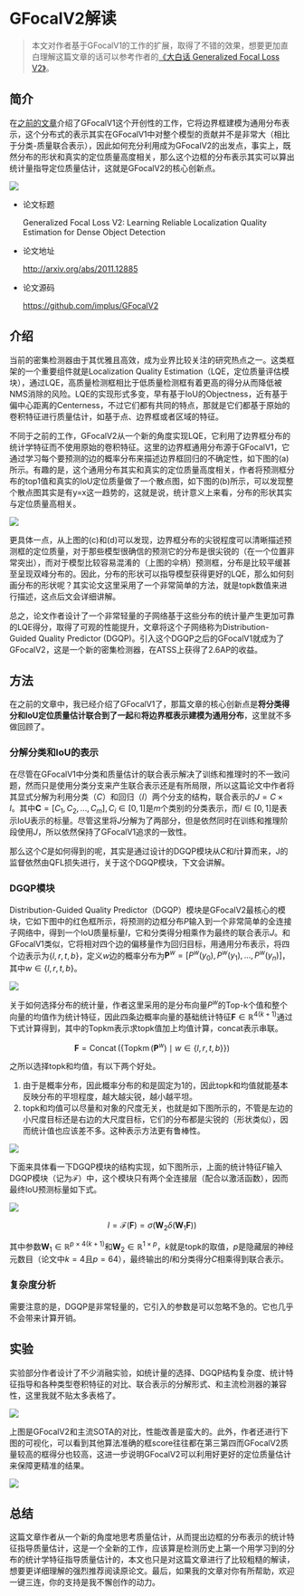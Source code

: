 # GFocalV2解读

> 本文对作者基于GFocalV1的工作的扩展，取得了不错的效果，想要更加直白理解这篇文章的话可以参考作者的[《大白话 Generalized Focal Loss V2》](https://zhuanlan.zhihu.com/p/313684358)。

## 简介

在[之前的文章](https://zhouchen.blog.csdn.net/article/details/114972223)介绍了GFocalV1这个开创性的工作，它将边界框建模为通用分布表示，这个分布式的表示其实在GFocalV1中对整个模型的贡献并不是非常大（相比于分类-质量联合表示），因此如何充分利用成为GFocalV2的出发点，事实上，既然分布的形状和真实的定位质量高度相关，那么这个边框的分布表示其实可以算出统计量指导定位质量估计，这就是GFocalV2的核心创新点。

![](https://i.loli.net/2021/03/20/WSYk3tfLroGKMIw.png)

- 论文标题

    Generalized Focal Loss V2: Learning Reliable Localization Quality Estimation for Dense Object Detection
- 论文地址

    http://arxiv.org/abs/2011.12885
- 论文源码

    https://github.com/implus/GFocalV2

## 介绍

当前的密集检测器由于其优雅且高效，成为业界比较关注的研究热点之一。这类框架的一个重要组件就是Localization Quality Estimation（LQE，定位质量评估模块），通过LQE，高质量检测框相比于低质量检测框有着更高的得分从而降低被NMS消除的风险。LQE的实现形式多变，早有基于IoU的Objectness，近有基于偏中心距离的Centerness，不过它们都有共同的特点，那就是它们都基于原始的卷积特征进行质量估计，如基于点、边界框或者区域的特征。

不同于之前的工作，GFocalV2从一个新的角度实现LQE，它利用了边界框分布的统计学特征而不使用原始的卷积特征。这里的边界框通用分布源于GFocalV1，它通过学习每个要预测的边的概率分布来描述边界框回归的不确定性，如下图的(a)所示。有趣的是，这个通用分布其实和真实的定位质量高度相关，作者将预测框分布的top1值和真实的IoU定位质量做了一个散点图，如下图的(b)所示，可以发现整个散点图其实是有y=x这一趋势的，这就是说，统计意义上来看，分布的形状其实与定位质量高相关。

![](https://i.loli.net/2021/03/20/ORMhGf3wctZexYX.png)

更具体一点，从上图的(c)和(d)可以发现，边界框分布的尖锐程度可以清晰描述预测框的定位质量，对于那些模型很确信的预测它的分布是很尖锐的（在一个位置非常突出），而对于模型比较容易混淆的（上图的伞柄）预测框，分布是比较平缓甚至呈现双峰分布的。因此，分布的形状可以指导模型获得更好的LQE，那么如何刻画分布的形状呢？其实论文这里采用了一个非常简单的方法，就是topk数值来进行描述，这点后文会详细讲解。

总之，论文作者设计了一个非常轻量的子网络基于这些分布的统计量产生更加可靠的LQE得分，取得了可观的性能提升，文章将这个子网络称为Distribution-Guided Quality Predictor (DGQP)。引入这个DGQP之后的GFocalV1就成为了GFocalV2，这是一个新的密集检测器，在ATSS上获得了2.6AP的收益。

## 方法

在之前的文章中，我已经介绍了GFocalV1了，那篇文章的核心创新点是**将分类得分和IoU定位质量估计联合到了一起**和**将边界框表示建模为通用分布**，这里就不多做回顾了。

### 分解分类和IoU的表示

在尽管在GFocalV1中分类和质量估计的联合表示解决了训练和推理时的不一致问题，然而只是使用分类分支来产生联合表示还是有所局限，所以这篇论文中作者将其显式分解为利用分类（$C$）和回归（$I$）两个分支的结构，联合表示的$J=C\times I$。其中$\mathbf{C}=\left[C_{1}, C_{2}, \ldots, C_{m}\right], C_{i} \in[0,1]$是$m$个类别的分类表示，而$I \in[0,1]$是表示IoU表示的标量。尽管这里将$J$分解为了两部分，但是依然同时在训练和推理阶段使用$J$，所以依然保持了GFocalV1追求的一致性。

那么这个$C$是如何得到的呢，其实是通过设计的DGQP模块从$C$和$I$计算而来，J的监督依然由QFL损失进行，关于这个DGQP模块，下文会讲解。

### DGQP模块

Distribution-Guided Quality Predictor（DGQP）模块是GFocalV2最核心的模块，它如下图中的红色框所示，将预测的边框分布$P$输入到一个非常简单的全连接子网络中，得到一个IoU质量标量$I$，它和分类得分相乘作为最终的联合表示$J$。和GFocalV1类似，它将相对四个边的偏移量作为回归目标，用通用分布表示，将四个边表示为$\{l,r,t,b\}$，定义$w$边的概率分布为$\mathbf{P}^{w}=\left[P^{w}\left(y_{0}\right), P^{w}\left(y_{1}\right), \ldots, P^{w}\left(y_{n}\right)\right]$，其中$w \in\{l, r, t, b\}$。

![](https://i.loli.net/2021/03/20/KsZ23TFoQ4MlWNH.png)

关于如何选择分布的统计量，作者这里采用的是分布向量$P^w$的Top-k个值和整个向量的均值作为统计特征，因此四条边概率向量的基础统计特征$\mathbf{F} \in \mathbb{R}^{4(k+1)}$通过下式计算得到，其中的Topkm表示求topk值加上均值计算，concat表示串联。

$$
\mathbf{F}=\operatorname{Concat}\left(\left\{\operatorname{Topkm}\left(\mathbf{P}^{w}\right) \mid w \in\{l, r, t, b\}\right\}\right)
$$

之所以选择topk和均值，有以下两个好处。

1. 由于是概率分布，因此概率分布的和是固定为1的，因此topk和均值就能基本反映分布的平坦程度，越大越尖锐，越小越平坦。
2. topk和均值可以尽量和对象的尺度无关，也就是如下图所示的，不管是左边的小尺度目标还是右边的大尺度目标，它们的分布都是尖锐的（形状类似），因而统计值也应该差不多。这种表示方法更有鲁棒性。

![](https://i.loli.net/2021/03/20/AoeFYGd3DvHuXwQ.png)

下面来具体看一下DGQP模块的结构实现，如下图所示，上面的统计特征$F$输入DGQP模块（记为$\mathcal{F}$）中，这个模块只有两个全连接层（配合以激活函数），因而最终IoU预测标量如下式。

![](https://i.loli.net/2021/03/20/rkWa9GvENXsHT7o.png)

$$
I=\mathcal{F}(\mathbf{F})=\sigma\left(\mathbf{W}_{2} \delta\left(\mathbf{W}_{1} \mathbf{F}\right)\right)
$$

其中参数$\mathbf{W}_{1} \in \mathbb{R}^{p \times 4(k+1)}$和$\mathbf{W}_{2} \in \mathbb{R}^{1 \times p}$，$k$就是topk的取值，$p$是隐藏层的神经元数目（论文中$k=4$且$p=64$），最终输出的$I$和分类得分$C$相乘得到联合表示。

### 复杂度分析

需要注意的是，DGQP是非常轻量的，它引入的参数是可以忽略不急的。它也几乎不会带来计算开销。

## 实验

实验部分作者设计了不少消融实验，如统计量的选择、DGQP结构复杂度、统计特征指导和各种类型卷积特征的对比、联合表示的分解形式、和主流检测器的兼容性，这里我就不贴太多表格了。

![](https://i.loli.net/2021/03/20/fD1LgoujM6q5xvE.png)

上图是GFocalV2和主流SOTA的对比，性能改善是蛮大的。此外，作者还进行下图的可视化，可以看到其他算法准确的框score往往都在第三第四而GFocalV2质量较高的框得分也较高，这进一步说明GFocalV2可以利用好更好的定位质量估计来保障更精准的结果。

![](https://i.loli.net/2021/03/20/UpdRihj4WZMA1zN.png)

## 总结

这篇文章作者从一个新的角度地思考质量估计，从而提出边框的分布表示的统计特征指导质量估计，这是一个全新的工作，应该算是检测历史上第一个用学习到的分布的统计学特征指导质量估计的，本文也只是对这篇文章进行了比较粗糙的解读，想要更详细理解的强烈推荐阅读原论文。最后，如果我的文章对你有所帮助，欢迎一键三连，你的支持是我不懈创作的动力。


